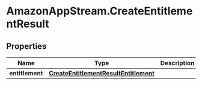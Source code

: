# AmazonAppStream.CreateEntitlementResult

## Properties

Name | Type | Description | Notes
------------ | ------------- | ------------- | -------------
**entitlement** | [**CreateEntitlementResultEntitlement**](CreateEntitlementResultEntitlement.md) |  | [optional] 


